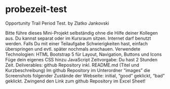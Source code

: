 # probezeit-test
Opportunity Trail Period Test. by Zlatko Jankovski

Bitte führe dieses Mini-Projekt selbständig ohne die Hilfe deiner Kollegen aus. 
Du kannst separat oder im Kursraum sitzen.
Internet darf benutzt werden.
Falls Du mit einer Teilaufgabe Schwierigkeiten hast, einfach überspringen und evtl. später nochmals anschauen.
Verwendete Technologien:
HTML
Bootstrap 5 für Layout, Navigation, Buttons und Icons
Füge dein eigenes CSS hinzu
JavaScript
Zeitvorgabe: Du hast 2 Stunden Zeit.
Deliverables:
github Repository inkl. README.md (Titel und Kurzbeschreibung)
Im github Repository im Unterordner “images” die Screenshots folgender Zustände der Webseite: initial, “good” geklickt, “bad” geklickt.
Zwingend den Link zum github Repository im Excel Sheet!

